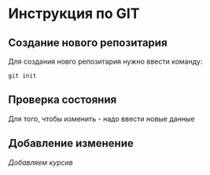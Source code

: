 # **Инструкция по GIT**

## Cоздание нового репозитария

Для создания новго репозитария нужно ввести команду:

    git init

## Проверка состояния

Для того, чтобы изменить - надо ввести новые данные

## Добавление изменение

_Добавляем курсив_

